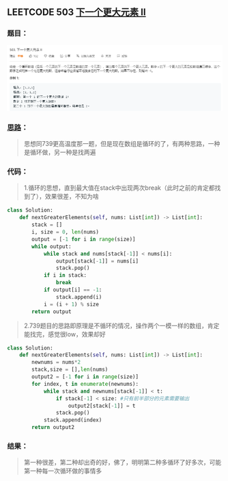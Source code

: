 ## LEETCODE 503 [ 下一个更大元素 II](https://leetcode-cn.com/problems/next-greater-element-ii/)

### 题目：

![text](https://github.com/zjuzhfbloodz/LeetCode/blob/master/questions/0503.png?raw=true)

### [思路](https://blog.csdn.net/weixin_37373020/article/details/80917035)：

> 思想同739更高温度那一题，但是现在数组是循环的了，有两种思路，一种是循环做，另一种是找两遍

### 代码：

> 1.循环的思想，直到最大值在stack中出现两次break（此时之前的肯定都找到了），效果很差，不知为啥

```python
class Solution:
    def nextGreaterElements(self, nums: List[int]) -> List[int]:
        stack = []
        i, size = 0, len(nums)
        output = [-1 for i in range(size)]
        while output:
            while stack and nums[stack[-1]] < nums[i]:
                output[stack[-1]] = nums[i]
                stack.pop()
            if i in stack:
                break
            if output[i] == -1:
                stack.append(i)
            i = (i + 1) % size
        return output
```

> 2.739题目的思路即原理是不循环的情况，操作两个一模一样的数组，肯定能找完，感觉很low，效果却好
```python
class Solution:
    def nextGreaterElements(self, nums: List[int]) -> List[int]:
        newnums = nums*2
        stack,size = [],len(nums)
        output2 = [-1 for i in range(size)]
        for index, t in enumerate(newnums):
            while stack and newnums[stack[-1]] < t:
                if stack[-1] < size: #只有前半部分的元素需要输出
                    output2[stack[-1]] = t
                stack.pop()
            stack.append(index)
        return output2
```

### 结果：

> 第一种很差，第二种却出奇的好，佛了，明明第二种多循环了好多次，可能第一种每一次循环做的事情多
